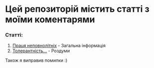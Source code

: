 ﻿# Цей репозиторій містить статті з моїми коментарями
### Статті:
1. [Праця неповнолітніх](article1.txt) - Загальна інформація 
2. [Толерантність...](article2.txt) - Роздуми

Також я виправив помилки :)